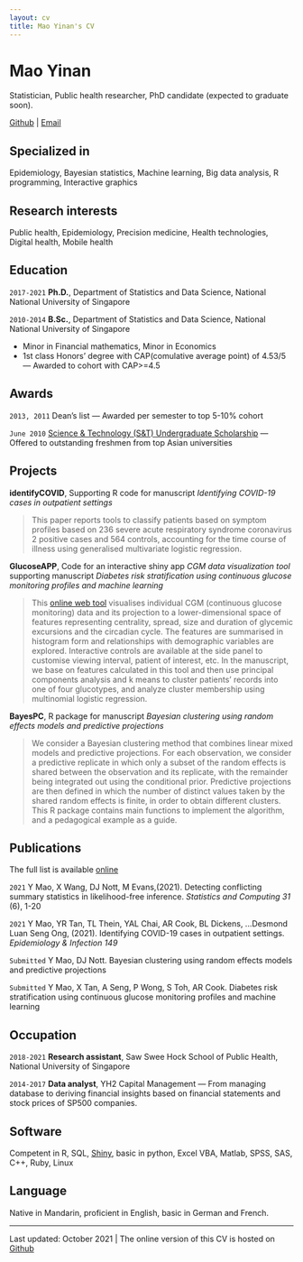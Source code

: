 ```yaml
---
layout: cv
title: Mao Yinan's CV
---
```

# Mao Yinan
Statistician, Public health researcher, PhD candidate (expected to graduate soon).

<div id="webaddress">
<a href= "https://github.com/maoyinan">Github</a>
| <a href= "maoyinan.jscz@gmail.com">Email</a>
</div>

## Specialized in

Epidemiology, Bayesian statistics, Machine learning, Big data analysis, R programming, Interactive graphics

## Research interests

Public health, Epidemiology, Precision medicine, Health technologies, Digital health, Mobile health

## Education

`2017-2021`
__Ph.D.__, Department of Statistics and Data Science, National National University of Singapore

`2010-2014`
__B.Sc.__, Department of Statistics and Data Science, National National University of Singapore

- Minor in Financial mathematics, Minor in Economics
- 1st class Honors’ degree with CAP(comulative average point) of 4.53/5 &mdash; Awarded to cohort with CAP>=4.5

## Awards

`2013, 2011`
Dean’s list &mdash; Awarded per semester to top 5-10% cohort

`June 2010`
[Science & Technology (S&T) Undergraduate Scholarship](https://www.nus.edu.sg/oam/scholarships/freshmen-sprs/science-technology-(s-t)-undergraduate-scholarship) &mdash; Offered to outstanding freshmen from top Asian universities

## Projects

__identifyCOVID__, Supporting R code for manuscript *Identifying COVID-19 cases in outpatient settings*
> This paper reports tools to classify patients based on symptom profiles based on 236 severe acute respiratory syndrome coronavirus 2 positive cases and 564 controls, accounting for the time course of illness using generalised multivariate logistic regression. 

__GlucoseAPP__, Code for an interactive shiny app *CGM data visualization tool* supporting manuscript *Diabetes risk stratification using continuous glucose monitoring profiles and machine learning*
> This [online web tool](https://sshsphdemos.shinyapps.io/GlucoseAPP/) visualises individual CGM (continuous glucose monitoring) data and its projection to a lower-dimensional space of features representing centrality, spread, size and duration of glycemic excursions and the circadian cycle. The features are summarised in histogram form and relationships with demographic variables are explored. Interactive controls are available at the side panel to customise viewing interval, patient of interest, etc. In the manuscript, we base on features calculated in this tool and then use principal components analysis and k means to cluster patients’ records into one of four glucotypes, and analyze cluster membership using multinomial logistic regression.

__BayesPC__, R package for manuscript *Bayesian clustering using random effects models and predictive projections*
> We consider a Bayesian clustering method that combines linear mixed models and predictive projections. For each observation, we consider a predictive replicate in which only a subset of the random effects is shared between the observation and its replicate, with the remainder being integrated out using the conditional prior. Predictive projections are then defined in which the number of distinct values taken by the shared random effects is finite, in order to obtain different clusters. This R package contains main functions to implement the algorithm, and a pedagogical example as a guide.

## Publications

The full list is available [online](https://scholar.google.com/citations?hl=en&view_op=list_works&gmla=AJsN-F5Trc4mxfq60WmG1fWssZbL-zvdLCGivfv4UFBFcGTf_Osi5vqcgwMh0cr9S4XvDPhOk0cRbFa_43yASl_b8zdWK984rqAfNwQLtQSR2uYcIPIl5_M&user=bGcwAH8AAAAJ)

`2021`
Y Mao, X Wang, DJ Nott, M Evans,(2021). Detecting conflicting summary statistics in likelihood-free inference. *Statistics and Computing 31* (6), 1-20

`2021`
Y Mao, YR Tan, TL Thein, YAL Chai, AR Cook, BL Dickens, ...Desmond Luan Seng Ong, (2021). Identifying COVID-19 cases in outpatient settings. *Epidemiology & Infection 149*

`Submitted`
Y Mao, DJ Nott. Bayesian clustering using random effects models and predictive projections

`Submitted`
Y Mao, X Tan, A Seng, P Wong, S Toh, AR Cook. Diabetes risk stratification using continuous glucose monitoring profiles and machine learning


## Occupation

`2018-2021`
__Research assistant__, Saw Swee Hock School of Public Health, National University of Singapore

`2014-2017`
__Data analyst__, YH2 Capital Management &mdash; From managing database to deriving financial insights based on financial statements and stock prices of SP500 companies.

## Software

Competent in R, SQL, [Shiny](https://shiny.rstudio.com), basic in python, Excel VBA, Matlab, SPSS, SAS, C++, Ruby, Linux

## Language

Native in Mandarin, proficient in English, basic in German and French.

---
Last updated: October 2021
| The online version of this CV is hosted on <a href= "https://maoyinan.github.io/markdown-cv/">Github</a>



